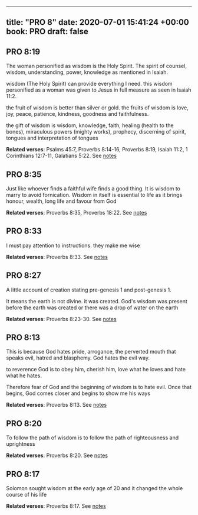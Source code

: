 
---
title: "PRO 8"
date: 2020-07-01 15:41:24 +00:00
book: PRO
draft: false
---

## PRO 8:19

The woman personified as wisdom is the Holy Spirit. The spirit of counsel, wisdom, understanding, power, knowledge as mentioned in Isaiah.

wisdom (The Holy Spirit) can provide everything I need. this wisdom personified as a woman was given to Jesus in full measure as seen in Isaiah 11:2.

the fruit of wisdom is better than silver or gold. the fruits of wisdom is love, joy, peace, patience, kindness, goodness and faithfulness.

the gift of wisdom is wisdom, knowledge, faith, healing (health to the bones), miraculous powers (mighty works), prophecy, discerning of spirit, tongues and interpretation of tongues

**Related verses**: Psalms 45:7, Proverbs 8:14-16, Proverbs 8:19, Isaiah 11:2, 1 Corinthians 12:7-11, Galatians 5:22. See [notes](https://my.bible.com/notes/3464177049500639904)


## PRO 8:35

Just like whoever finds a faithful wife finds a good thing. It is wisdom to marry to avoid fornication. Wisdom in itself is essential to life as it brings honour, wealth, long life and favour from God

**Related verses**: Proverbs 8:35, Proverbs 18:22. See [notes](https://my.bible.com/notes/3464163038411350545)


## PRO 8:33

I must pay attention to instructions. they make me wise

**Related verses**: Proverbs 8:33. See [notes](https://my.bible.com/notes/3464034747033576088)


## PRO 8:27

A little account of creation stating pre-genesis 1 and post-genesis 1.

It means the earth is not divine. it was created. God's wisdom was present before the earth was created or there was a drop of water on the earth

**Related verses**: Proverbs 8:23-30. See [notes](https://my.bible.com/notes/3464033500763251333)


## PRO 8:13

This is because God hates pride, arrogance, the perverted mouth that speaks evil, hatred and blasphemy. God hates the evil way.

to reverence God is to obey him, cherish him, love what he loves and hate what he hates.

Therefore fear of God and the beginning of wisdom is to hate evil. Once that begins, God comes closer and begins to show me his ways

**Related verses**: Proverbs 8:13. See [notes](https://my.bible.com/notes/3464018292904812976)


## PRO 8:20

To follow the path of wisdom is to follow the path of righteousness and uprightness

**Related verses**: Proverbs 8:20. See [notes](https://my.bible.com/notes/3461882111329035010)


## PRO 8:17

Solomon sought wisdom at the early age of 20 and it changed the whole course of his life

**Related verses**: Proverbs 8:17. See [notes](https://my.bible.com/notes/3461881493482889980)

